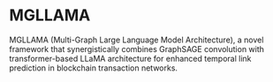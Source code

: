 # MGLLAMA
MGLLAMA (Multi-Graph Large Language Model Architecture), a novel framework that synergistically combines GraphSAGE convolution with transformer-based LLaMA architecture for enhanced temporal link prediction in blockchain transaction networks.
